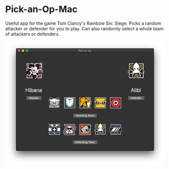 # Pick-an-Op-Mac
Useful app for the game Tom Clancy's Rainbow Six: Siege. Picks a random attacker or defender for you to play. Can also randomly select a whole team of attackers or defenders.

![](https://github.com/j-kry/Pick-an-Op-Mac/blob/master/Pick%20an%20Op%20Mac/Assets.xcassets/Screenshot.imageset/Screenshot.png)
